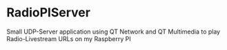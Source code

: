 # RadioPIServer
Small UDP-Server application using QT Network and QT Multimedia to play Radio-Livestream URLs on my Raspberry PI
